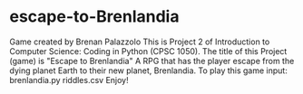 # escape-to-Brenlandia
Game created by Brenan Palazzolo
This is Project 2 of Introduction to Computer Science: Coding in Python (CPSC 1050).
The title of this Project (game) is "Escape to Brenlandia"
A RPG that has the player escape from the dying planet Earth to their new planet, Brenlandia.
To play this game input: brenlandia.py riddles.csv
Enjoy!
